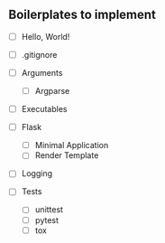 ## Boilerplates to implement

- [ ] Hello, World!
- [ ] .gitignore

- [ ] Arguments
	- [ ] Argparse

- [ ] Executables

- [ ] Flask
	- [ ] Minimal Application
	- [ ] Render Template

- [ ] Logging

- [ ] Tests
	- [ ] unittest
	- [ ] pytest
	- [ ] tox
